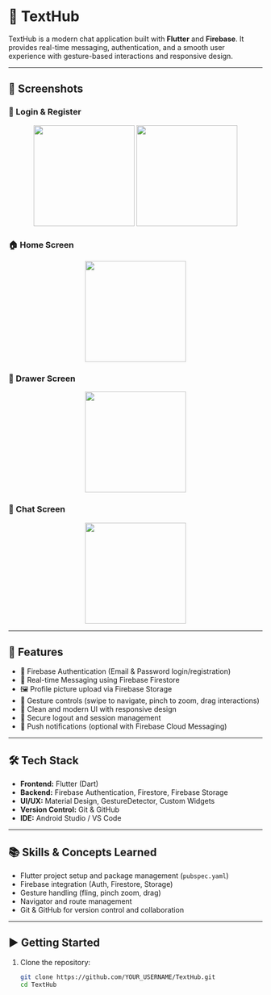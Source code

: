 # 📱 TextHub

TextHub is a modern chat application built with **Flutter** and **Firebase**. It provides real-time messaging, authentication, and a smooth user experience with gesture-based interactions and responsive design.

---

## 📸 Screenshots

### 🔐 Login & Register
<p align="center">
  <img src="Screenshots/login.png" width="200"/>
  <img src="Screenshots/register.png" width="200"/>
</p>

### 🏠 Home Screen 
<p align="center">
  <img src="screenshots/home.png" width="200"/>
</p>

### 📂 Drawer Screen
<p align="center">
  <img src="screenshots/drawer.png" width="200"/>
</p>

### 💬 Chat Screen
<p align="center">
  <img src="Screenshots/chat.png" width="200"/>
</p>



---

## 🚀 Features

- 🔐 Firebase Authentication (Email & Password login/registration)  
- 💬 Real-time Messaging using Firebase Firestore  
- 🖼️ Profile picture upload via Firebase Storage  
- 📱 Gesture controls (swipe to navigate, pinch to zoom, drag interactions)  
- 🌙 Clean and modern UI with responsive design  
- 🚪 Secure logout and session management  
- 🔔 Push notifications (optional with Firebase Cloud Messaging)  

---

## 🛠️ Tech Stack

- **Frontend:** Flutter (Dart)  
- **Backend:** Firebase Authentication, Firestore, Firebase Storage  
- **UI/UX:** Material Design, GestureDetector, Custom Widgets  
- **Version Control:** Git & GitHub  
- **IDE:** Android Studio / VS Code  

---

## 📚 Skills & Concepts Learned

- Flutter project setup and package management (`pubspec.yaml`)  
- Firebase integration (Auth, Firestore, Storage)  
- Gesture handling (fling, pinch zoom, drag)  
- Navigator and route management  
- Git & GitHub for version control and collaboration  

---

## ▶️ Getting Started

1. Clone the repository:  
   ```bash
   git clone https://github.com/YOUR_USERNAME/TextHub.git
   cd TextHub
